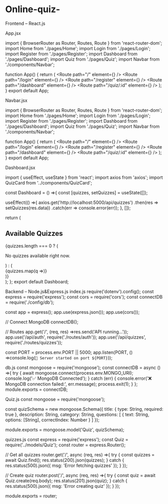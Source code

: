 # Online-quiz-
Frontend – React.js

App.jsx

import { BrowserRouter as Router, Routes, Route } from 'react-router-dom';
import Home from './pages/Home';
import Login from './pages/Login';
import Register from './pages/Register';
import Dashboard from './pages/Dashboard';
import Quiz from './pages/Quiz';
import Navbar from './components/Navbar';

function App() {
  return (
    <Router>
      <Navbar />
      <Routes>
        <Route path="/" element={<Home />} />
        <Route path="/login" element={<Login />} />
        <Route path="/register" element={<Register />} />
        <Route path="/dashboard" element={<Dashboard />} />
        <Route path="/quiz/:id" element={<Quiz />} />
      </Routes>
    </Router>
  );
}
export default App;



Navbar.jsx

import { BrowserRouter as Router, Routes, Route } from 'react-router-dom';
import Home from './pages/Home';
import Login from './pages/Login';
import Register from './pages/Register';
import Dashboard from './pages/Dashboard';
import Quiz from './pages/Quiz';
import Navbar from './components/Navbar';

function App() {
  return (
    <Router>
      <Navbar />
      <Routes>
        <Route path="/" element={<Home />} />
        <Route path="/login" element={<Login />} />
        <Route path="/register" element={<Register />} />
        <Route path="/dashboard" element={<Dashboard />} />
        <Route path="/quiz/:id" element={<Quiz />} />
      </Routes>
    </Router>
  );
}
export default App;

Dashboard.jsx

import { useEffect, useState } from 'react';
import axios from 'axios';
import QuizCard from '../components/QuizCard';

const Dashboard = () =>{
  const [quizzes, setQuizzes] = useState([]);

  useEffect(() =>{
    axios.get('http://localhost:5000/api/quizzes')
      .then(res => setQuizzes(res.data))
      .catch(err => console.error(err));
  }, []);

  return (
    <div className="p-6">
      <h2 className="text-2xl font-bold mb-4">Available Quizzes</h2>
      {quizzes.length === 0 ? (
        <p>No quizzes available right now.</p>
      ) : (
        <div className="grid grid-cols-3 gap-4">
          {quizzes.map(q =><QuizCard key={q._id} quiz={q} />)}
        </div>
      )}
    </div>
  );
};
export default Dashboard;


Backend – Node.js&Express.js
index.js
require('dotenv').config();
const express = require('express');
const cors = require('cors');
const connectDB = require('./config/db');

const app = express();
app.use(express.json());
app.use(cors());

// Connect MongoDB
connectDB();

// Routes
app.get('/', (req, res) =>res.send('API running...'));
app.use('/api/auth', require('./routes/auth'));
app.use('/api/quizzes', require('./routes/quizzes'));

const PORT = process.env.PORT || 5000;
app.listen(PORT, () =>console.log(`🚀 Server started on port ${PORT}`));

db.js
const mongoose = require('mongoose');
const connectDB = async () =>{
  try {
    await mongoose.connect(process.env.MONGO_URI);
    console.log('✅ MongoDB Connected');
  } catch (err) {
    console.error('❌ MongoDB connection failed:', err.message);
    process.exit(1);
  }
};
module.exports = connectDB;

Quiz.js
const mongoose = require('mongoose');

const quizSchema = new mongoose.Schema({
  title: { type: String, required: true },
  description: String,
  category: String,
  questions: [
    {
      text: String,
      options: [String],
      correctIndex: Number
    }
  ]
});

module.exports = mongoose.model('Quiz', quizSchema);

quizzes.js
const express = require('express');
const Quiz = require('../models/Quiz');
const router = express.Router();

// Get all quizzes
router.get('/', async (req, res) =>{
  try {
    const quizzes = await Quiz.find();
    res.status(200).json(quizzes);
  } catch {
    res.status(500).json({ msg: 'Error fetching quizzes' });
  }
});

// Create quiz
router.post('/', async (req, res) =>{
  try {
    const quiz = await Quiz.create(req.body);
    res.status(201).json(quiz);
  } catch {
    res.status(500).json({ msg: 'Error creating quiz' });
  }
});

module.exports = router;
